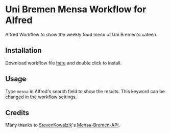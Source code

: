 # Uni Bremen Mensa Workflow for Alfred

Alfred Workflow to show the weekly food menu of Uni Bremen's cateen.

## Installation

Download workflow file [here](https://github.com/JoHoop/alfred-uni-bremen-mensa/blob/main/uni-bremen-mensa.alfredworkflow) and double click to install.

## Usage

Type `mensa` in Alfred's search field to show the results.
This keyword can be changed in the workflow settings.

## Credits

Many thanks to [StevenKowalzik](https://github.com/StevenKowalzik)'s [Mensa-Bremen-API](https://github.com/StevenKowalzik/Mensa-Bremen-API).
